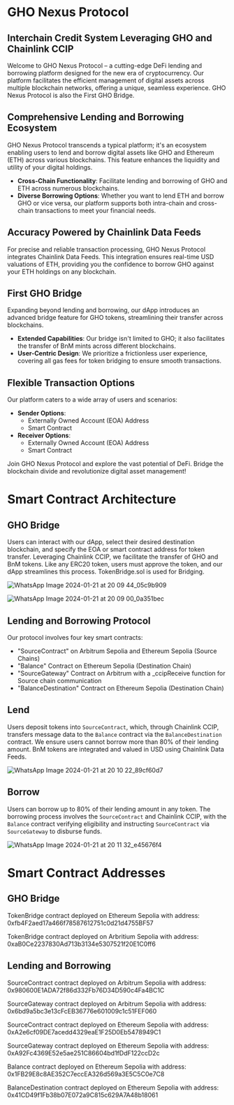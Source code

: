 # GHO Nexus Protocol
## Interchain Credit System Leveraging GHO and Chainlink CCIP

Welcome to GHO Nexus Protocol – a cutting-edge DeFi lending and borrowing platform designed for the new era of cryptocurrency. Our platform facilitates the efficient management of digital assets across multiple blockchain networks, offering a unique, seamless experience. GHO Nexus Protocol is also the First GHO Bridge.

## Comprehensive Lending and Borrowing Ecosystem
GHO Nexus Protocol transcends a typical platform; it's an ecosystem enabling users to lend and borrow digital assets like GHO and Ethereum (ETH) across various blockchains. This feature enhances the liquidity and utility of your digital holdings.

- **Cross-Chain Functionality**: Facilitate lending and borrowing of GHO and ETH across numerous blockchains.
- **Diverse Borrowing Options**: Whether you want to lend ETH and borrow GHO or vice versa, our platform supports both intra-chain and cross-chain transactions to meet your financial needs.

## Accuracy Powered by Chainlink Data Feeds
For precise and reliable transaction processing, GHO Nexus Protocol integrates Chainlink Data Feeds. This integration ensures real-time USD valuations of ETH, providing you the confidence to borrow GHO against your ETH holdings on any blockchain.

## First GHO Bridge
Expanding beyond lending and borrowing, our dApp introduces an advanced bridge feature for GHO tokens, streamlining their transfer across blockchains.

- **Extended Capabilities**: Our bridge isn't limited to GHO; it also facilitates the transfer of BnM mints across different blockchains.
- **User-Centric Design**: We prioritize a frictionless user experience, covering all gas fees for token bridging to ensure smooth transactions.

## Flexible Transaction Options
Our platform caters to a wide array of users and scenarios:

- **Sender Options**:
  - Externally Owned Account (EOA) Address
  - Smart Contract
- **Receiver Options**:
  - Externally Owned Account (EOA) Address
  - Smart Contract

Join GHO Nexus Protocol and explore the vast potential of DeFi. Bridge the blockchain divide and revolutionize digital asset management!

# Smart Contract Architecture

## GHO Bridge
Users can interact with our dApp, select their desired destination blockchain, and specify the EOA or smart contract address for token transfer. Leveraging Chainlink CCIP, we facilitate the transfer of GHO and BnM tokens. Like any ERC20 token, users must approve the token, and our dApp streamlines this process. TokenBridge.sol is used for Bridging.

![WhatsApp Image 2024-01-21 at 20 09 44_05c9b909](https://github.com/Open-Sorcerer/GHOtela/assets/60979345/bedbee17-1555-49d4-8f0d-b8ba07cd40e0)

![WhatsApp Image 2024-01-21 at 20 09 00_0a351bec](https://github.com/Open-Sorcerer/GHOtela/assets/60979345/a87246a1-26e7-42e8-857c-cb1e8cc33246)



## Lending and Borrowing Protocol
Our protocol involves four key smart contracts:
- "SourceContract" on Arbitrum Sepolia and Ethereum Sepolia (Source Chains)
- "Balance" Contract on Ethereum Sepolia (Destination Chain)
- "SourceGateway" Contract on Arbitrum with a _ccipReceive function for Source chain communication
- "BalanceDestination" Contract on Ethereum Sepolia (Destination Chain)

## Lend
Users deposit tokens into `SourceContract`, which, through Chainlink CCIP, transfers message data to the `Balance` contract via the `BalanceDestination` contract. We ensure users cannot borrow more than 80% of their lending amount. BnM tokens are integrated and valued in USD using Chainlink Data Feeds.

![WhatsApp Image 2024-01-21 at 20 10 22_89cf60d7](https://github.com/Open-Sorcerer/GHOtela/assets/60979345/08931c9d-c267-4a5e-a24a-18b6beab289d)



## Borrow
Users can borrow up to 80% of their lending amount in any token. The borrowing process involves the `SourceContract` and Chainlink CCIP, with the `Balance` contract verifying eligibility and instructing `SourceContract` via `SourceGateway` to disburse funds.

![WhatsApp Image 2024-01-21 at 20 11 32_e45676f4](https://github.com/Open-Sorcerer/GHOtela/assets/60979345/faedf067-0ed1-4135-b474-7d8082d9d157)


# Smart Contract Addresses

## GHO Bridge
TokenBridge contract deployed on Ethereum Sepolia with address:  0xfb4F2aed17a466f78587612751c0d21d4755BF57

TokenBridge contract deployed on Arbritium Sepolia with address: 0xaB0Ce2237830Ad713b3134e5307521f20E1C0ff6

## Lending and Borrowing
SourceContract contract deployed on Arbitrum Sepolia with address: 0x980600E1ADA72f86d332Fb76D34D590c4Fa4BC1C

SourceGateway contract deployed on Arbitrum Sepolia with address: 0x6bd9a5bc3e13cFcEB36776e601009c1c51FEF060

SourceContract contract deployed on Ethereum Sepolia with address:  0xA2e6cf09DE7acedd4329eaE1F25D0Eb5478949C1

SourceGateway contract deployed on  Ethereum Sepolia with address:  0xA92Fc4369E52e5ae251C86604bd1fDdF122ccD2c

Balance contract deployed on Ethereum Sepolia with address:  0x1FB29E8c8AE352C7eccEA326d569a3E5C5C0e7C8

BalanceDestination contract deployed on Ethereum Sepolia with address:  0x41CD49f1Fb38b07E072a9C815c629A7A48b18061



